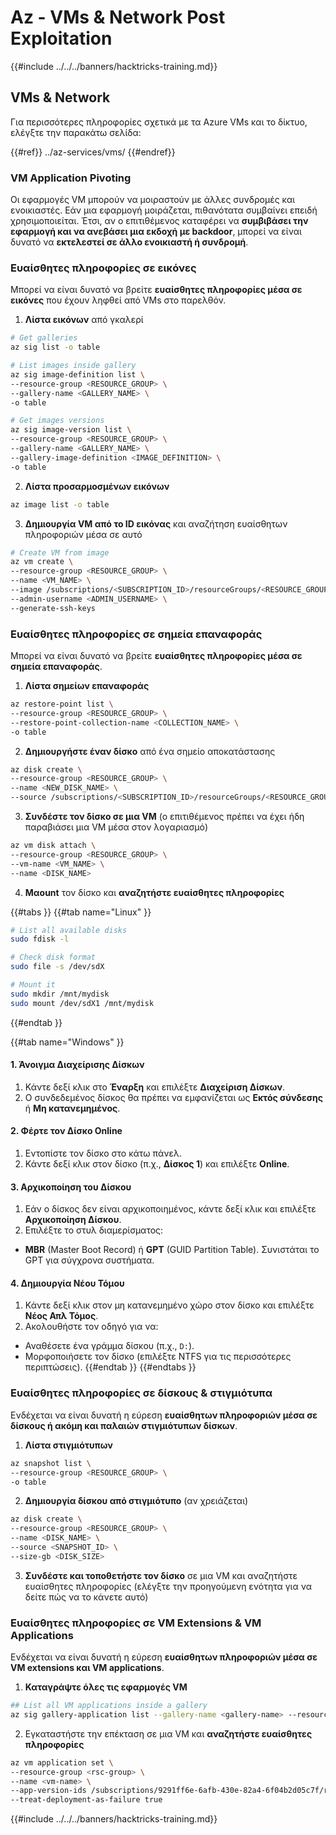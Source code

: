 # Az - VMs & Network Post Exploitation

{{#include ../../../banners/hacktricks-training.md}}

## VMs & Network

Για περισσότερες πληροφορίες σχετικά με τα Azure VMs και το δίκτυο, ελέγξτε την παρακάτω σελίδα:

{{#ref}}
../az-services/vms/
{{#endref}}

### VM Application Pivoting

Οι εφαρμογές VM μπορούν να μοιραστούν με άλλες συνδρομές και ενοικιαστές. Εάν μια εφαρμογή μοιράζεται, πιθανότατα συμβαίνει επειδή χρησιμοποιείται. Έτσι, αν ο επιτιθέμενος καταφέρει να **συμβιβάσει την εφαρμογή και να ανεβάσει μια εκδοχή με backdoor**, μπορεί να είναι δυνατό να **εκτελεστεί σε άλλο ενοικιαστή ή συνδρομή**.

### Ευαίσθητες πληροφορίες σε εικόνες

Μπορεί να είναι δυνατό να βρείτε **ευαίσθητες πληροφορίες μέσα σε εικόνες** που έχουν ληφθεί από VMs στο παρελθόν.

1. **Λίστα εικόνων** από γκαλερί
```bash
# Get galleries
az sig list -o table

# List images inside gallery
az sig image-definition list \
--resource-group <RESOURCE_GROUP> \
--gallery-name <GALLERY_NAME> \
-o table

# Get images versions
az sig image-version list \
--resource-group <RESOURCE_GROUP> \
--gallery-name <GALLERY_NAME> \
--gallery-image-definition <IMAGE_DEFINITION> \
-o table
```
2. **Λίστα προσαρμοσμένων εικόνων**
```bash
az image list -o table
```
3. **Δημιουργία VM από το ID εικόνας** και αναζήτηση ευαίσθητων πληροφοριών μέσα σε αυτό
```bash
# Create VM from image
az vm create \
--resource-group <RESOURCE_GROUP> \
--name <VM_NAME> \
--image /subscriptions/<SUBSCRIPTION_ID>/resourceGroups/<RESOURCE_GROUP>/providers/Microsoft.Compute/galleries/<GALLERY_NAME>/images/<IMAGE_DEFINITION>/versions/<IMAGE_VERSION> \
--admin-username <ADMIN_USERNAME> \
--generate-ssh-keys
```
### Ευαίσθητες πληροφορίες σε σημεία επαναφοράς

Μπορεί να είναι δυνατό να βρείτε **ευαίσθητες πληροφορίες μέσα σε σημεία επαναφοράς**.

1. **Λίστα σημείων επαναφοράς**
```bash
az restore-point list \
--resource-group <RESOURCE_GROUP> \
--restore-point-collection-name <COLLECTION_NAME> \
-o table
```
2. **Δημιουργήστε έναν δίσκο** από ένα σημείο αποκατάστασης
```bash
az disk create \
--resource-group <RESOURCE_GROUP> \
--name <NEW_DISK_NAME> \
--source /subscriptions/<SUBSCRIPTION_ID>/resourceGroups/<RESOURCE_GROUP>/providers/Microsoft.Compute/restorePointCollections/<COLLECTION_NAME>/restorePoints/<RESTORE_POINT_NAME>
```
3. **Συνδέστε τον δίσκο σε μια VM** (ο επιτιθέμενος πρέπει να έχει ήδη παραβιάσει μια VM μέσα στον λογαριασμό)
```bash
az vm disk attach \
--resource-group <RESOURCE_GROUP> \
--vm-name <VM_NAME> \
--name <DISK_NAME>
```
4. **Μαount** τον δίσκο και **αναζητήστε ευαίσθητες πληροφορίες**

{{#tabs }}
{{#tab name="Linux" }}
```bash
# List all available disks
sudo fdisk -l

# Check disk format
sudo file -s /dev/sdX

# Mount it
sudo mkdir /mnt/mydisk
sudo mount /dev/sdX1 /mnt/mydisk
```
{{#endtab }}

{{#tab name="Windows" }}

#### **1. Άνοιγμα Διαχείρισης Δίσκων**

1. Κάντε δεξί κλικ στο **Έναρξη** και επιλέξτε **Διαχείριση Δίσκων**.
2. Ο συνδεδεμένος δίσκος θα πρέπει να εμφανίζεται ως **Εκτός σύνδεσης** ή **Μη κατανεμημένος**.

#### **2. Φέρτε τον Δίσκο Online**

1. Εντοπίστε τον δίσκο στο κάτω πάνελ.
2. Κάντε δεξί κλικ στον δίσκο (π.χ., **Δίσκος 1**) και επιλέξτε **Online**.

#### **3. Αρχικοποίηση του Δίσκου**

1. Εάν ο δίσκος δεν είναι αρχικοποιημένος, κάντε δεξί κλικ και επιλέξτε **Αρχικοποίηση Δίσκου**.
2. Επιλέξτε το στυλ διαμερίσματος:
- **MBR** (Master Boot Record) ή **GPT** (GUID Partition Table). Συνιστάται το GPT για σύγχρονα συστήματα.

#### **4. Δημιουργία Νέου Τόμου**

1. Κάντε δεξί κλικ στον μη κατανεμημένο χώρο στον δίσκο και επιλέξτε **Νέος Απλ Τόμος**.
2. Ακολουθήστε τον οδηγό για να:
- Αναθέσετε ένα γράμμα δίσκου (π.χ., `D:`).
- Μορφοποιήσετε τον δίσκο (επιλέξτε NTFS για τις περισσότερες περιπτώσεις).
{{#endtab }}
{{#endtabs }}

### Ευαίσθητες πληροφορίες σε δίσκους & στιγμιότυπα

Ενδέχεται να είναι δυνατή η εύρεση **ευαίσθητων πληροφοριών μέσα σε δίσκους ή ακόμη και παλαιών στιγμιότυπων δίσκων**.

1. **Λίστα στιγμιότυπων**
```bash
az snapshot list \
--resource-group <RESOURCE_GROUP> \
-o table
```
2. **Δημιουργία δίσκου από στιγμιότυπο** (αν χρειάζεται)
```bash
az disk create \
--resource-group <RESOURCE_GROUP> \
--name <DISK_NAME> \
--source <SNAPSHOT_ID> \
--size-gb <DISK_SIZE>
```
3. **Συνδέστε και τοποθετήστε τον δίσκο** σε μια VM και αναζητήστε ευαίσθητες πληροφορίες (ελέγξτε την προηγούμενη ενότητα για να δείτε πώς να το κάνετε αυτό)

### Ευαίσθητες πληροφορίες σε VM Extensions & VM Applications

Ενδέχεται να είναι δυνατή η εύρεση **ευαίσθητων πληροφοριών μέσα σε VM extensions και VM applications**.

1. **Καταγράψτε όλες τις εφαρμογές VM**
```bash
## List all VM applications inside a gallery
az sig gallery-application list --gallery-name <gallery-name> --resource-group <res-group> --output table
```
2. Εγκαταστήστε την επέκταση σε μια VM και **αναζητήστε ευαίσθητες πληροφορίες**
```bash
az vm application set \
--resource-group <rsc-group> \
--name <vm-name> \
--app-version-ids /subscriptions/9291ff6e-6afb-430e-82a4-6f04b2d05c7f/resourceGroups/Resource_Group_1/providers/Microsoft.Compute/galleries/myGallery/applications/myReverseShellApp/versions/1.0.2 \
--treat-deployment-as-failure true
```
{{#include ../../../banners/hacktricks-training.md}}
